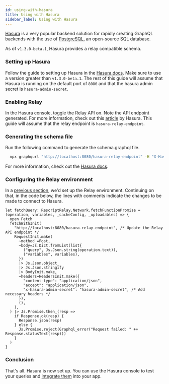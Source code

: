 ```yaml
---
id: using-with-hasura
title: Using with Hasura
sidebar_label: Using with Hasura
---
```


[Hasura](https://hasura.io) is a very popular backend solution for rapidly creating GraphQL backends with the use of [PostgreSQL](https://www.postgresql.org), an open-source SQL database.

As of `v1.3.0-beta.1`, Hasura provides a relay compatible schema.

### Setting up Hasura

Follow the guide to setting up Hasura in the [Hasura docs](https://hasura.io/docs/1.0/graphql/manual/getting-started/index.html). Make sure to use a version greater than `v1.3.0-beta.1`. The rest of this guide will assume that Hasura is running on the default port of `8080` and that the hasura admin secret is `hasura-admin-secret`.

### Enabling Relay

In the Hasura console, toggle the Relay API on. Note the API endpoint generated. For more information, check out this [article](https://hasura.io/blog/adding-relay-support-to-hasura/) by Hasura. This guide will assume that the relay endpoint is `hasura-relay-endpoint`.

### Generating the schema file

Run the following command to generate the schema.graphql file.

```bash
  npx graphqurl "http://localhost:8080/hasura-relay-endpoint" -H "X-Hasura-Admin-Secret: hasura-admin-secret" --introspect > schema.graphql
```

For more information, check out the [Hasura docs](https://hasura.io/docs/1.0/graphql/manual/schema/export-graphql-schema.html).

### Configuring the Relay environment

In a [previous section](getting-started), we'd set up the Relay environment. Continuing on that, in the code below, the lines with comments indicate the changes to be made to connect to Hasura.

```reason
let fetchQuery: RescriptRelay.Network.fetchFunctionPromise = (operation, variables, _cacheConfig, _uploadables) => {
  open Fetch
  fetchWithInit(
    "http://localhost:8080/hasura-relay-endpoint", /* Update the Relay API endpoint */
    RequestInit.make(
      ~method_=Post,
      ~body=Js.Dict.fromList(list{
        ("query", Js.Json.string(operation.text)),
        ("variables", variables),
      })
      |> Js.Json.object_
      |> Js.Json.stringify
      |> BodyInit.make,
      ~headers=HeadersInit.make({
        "content-type": "application/json",
        "accept": "application/json",
        "x-hasura-admin-secret": "hasura-admin-secret", /* Add necessary headers */
      }),
      (),
    ),
  ) |> Js.Promise.then_(resp =>
    if Response.ok(resp) {
      Response.json(resp)
    } else {
      Js.Promise.reject(Graphql_error("Request failed: " ++ Response.statusText(resp)))
    }
  )
}

```

### Conclusion

That's all. Hasura is now set up. You can use the Hasura console to test your queries and [integrate them](making-queries) into your app.
